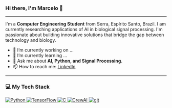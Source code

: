 ### Hi there, I'm Marcelo 👋

---

I'm a **Computer Engineering Student** from Serra, Espírito Santo, Brazil. I am currently researching applications of AI in biological signal processing. I'm passionate about building innovative solutions that bridge the gap between technology and biology.

* 🔭 I’m currently working on ...
* 🌱 I’m currently learning ...
* 💬 Ask me about **AI, Python, and Signal Processing**.
* 📫 How to reach me: [LinkedIn](URL_TO_YOUR_LINKEDIN_PROFILE)

---

### 💻 My Tech Stack

<p align="left">
  <a href="https://www.python.org" target="_blank"> <img src="https://img.shields.io/badge/Python-3776AB?style=for-the-badge&logo=python&logoColor=white" alt="Python"> </a>
  <a href="https://www.tensorflow.org" target="_blank"> <img src="https://img.shields.io/badge/TensorFlow-FF6F00?style=for-the-badge&logo=tensorflow&logoColor=white" alt="TensorFlow"> </a>
  <a href="https://www.cprogramming.com/" target="_blank"> <img src="https://img.shields.io/badge/C-00599C?style=for-the-badge&logo=c&logoColor=white" alt="C"> </a>
  <a href="https://www.crewai.com/" target="_blank"> <img src="https://img.shields.io/badge/CrewAI-4D4DFF?style=for-the-badge" alt="CrewAI"> </a>
  <a href="https://git-scm.com/" target="_blank"> <img src="https://img.shields.io/badge/GIT-E44C30?style=for-the-badge&logo=git&logoColor=white" alt="git"> </a>
</p>
